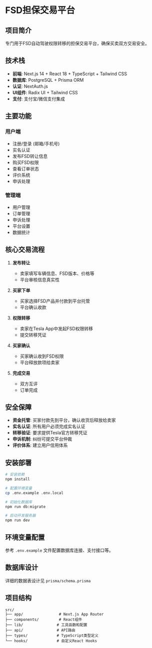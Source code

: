 # FSD担保交易平台

## 项目简介
专门用于FSD自动驾驶权限转移的担保交易平台，确保买卖双方交易安全。

## 技术栈
- **前端**: Next.js 14 + React 18 + TypeScript + Tailwind CSS
- **数据库**: PostgreSQL + Prisma ORM
- **认证**: NextAuth.js
- **UI组件**: Radix UI + Tailwind CSS
- **支付**: 支付宝/微信支付集成

## 主要功能

### 用户端
- 注册/登录 (邮箱/手机号)
- 实名认证
- 发布FSD转让信息
- 购买FSD权限
- 查看订单状态
- 评价系统
- 申诉处理

### 管理端
- 用户管理
- 订单管理
- 申诉处理
- 平台设置
- 数据统计

## 核心交易流程

1. **发布转让**
   - 卖家填写车辆信息、FSD版本、价格等
   - 平台审核信息真实性

2. **买家下单**
   - 买家选择FSD产品并付款到平台托管
   - 平台确认收款

3. **权限转移**
   - 卖家在Tesla App中发起FSD权限转移
   - 提交转移凭证

4. **买家确认**
   - 买家确认收到FSD权限
   - 平台释放款项给卖家

5. **完成交易**
   - 双方互评
   - 订单完成

## 安全保障

- **资金托管**: 买家付款先到平台，确认收货后释放给卖家
- **实名认证**: 所有用户必须完成实名认证
- **转移验证**: 要求提供Tesla官方转移凭证
- **申诉机制**: 纠纷可提交平台仲裁
- **评价体系**: 建立用户信用体系

## 安装部署

```bash
# 安装依赖
npm install

# 配置环境变量
cp .env.example .env.local

# 初始化数据库
npm run db:migrate

# 启动开发服务器
npm run dev
```

## 环境变量配置

参考 `.env.example` 文件配置数据库连接、支付接口等。

## 数据库设计

详细的数据表设计见 `prisma/schema.prisma`

## 项目结构

```
src/
├── app/                # Next.js App Router
├── components/         # React组件
├── lib/               # 工具函数和配置
├── api/               # API路由
├── types/             # TypeScript类型定义
└── hooks/             # 自定义React Hooks
```
